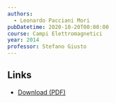 ```yaml
---
authors:
  - Leonardo Pacciani Mori
pubDatetime: 2020-10-20T00:00:00
course: Campi Elettromagnetici
year: 2014
professor: Stefano Giusto
---
```


## Links

- [Download (PDF)](/public/notes/CampiEM_2014.pdf)
